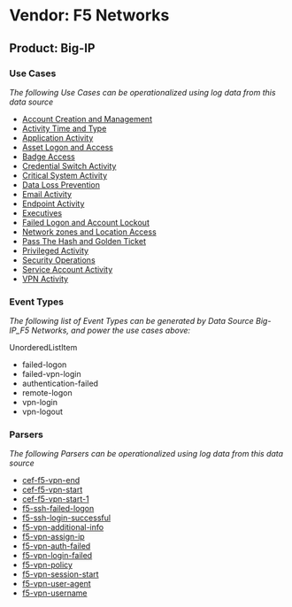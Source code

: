 Vendor: F5 Networks
===================
Product: Big-IP
---------------

### Use Cases

_The following Use Cases can be operationalized using log data from this data source_

* [Account Creation and Management](../UseCases/usecase_account_creation_and_management.md)
* [Activity Time  and Type](../UseCases/usecase_activity_time__and_type.md)
* [Application Activity](../UseCases/usecase_application_activity.md)
* [Asset Logon and Access](../UseCases/usecase_asset_logon_and_access.md)
* [Badge Access](../UseCases/usecase_badge_access.md)
* [Credential Switch Activity](../UseCases/usecase_credential_switch_activity.md)
* [Critical System Activity](../UseCases/usecase_critical_system_activity.md)
* [Data Loss Prevention](../UseCases/usecase_data_loss_prevention.md)
* [Email Activity](../UseCases/usecase_email_activity.md)
* [Endpoint Activity](../UseCases/usecase_endpoint_activity.md)
* [Executives](../UseCases/usecase_executives.md)
* [Failed Logon and Account Lockout](../UseCases/usecase_failed_logon_and_account_lockout.md)
* [Network zones and Location Access](../UseCases/usecase_network_zones_and_location_access.md)
* [Pass The Hash and Golden Ticket](../UseCases/usecase_pass_the_hash_and_golden_ticket.md)
* [Privileged Activity](../UseCases/usecase_privileged_activity.md)
* [Security Operations](../UseCases/usecase_security_operations.md)
* [Service Account Activity](../UseCases/usecase_service_account_activity.md)
* [VPN Activity](../UseCases/usecase_vpn_activity.md)


### Event Types

_The following list of Event Types can be generated by Data Source Big-IP_F5 Networks, and power the use cases above:_

UnorderedListItem
- failed-logon
- failed-vpn-login
- authentication-failed
- remote-logon
- vpn-login
- vpn-logout


### Parsers

_The following Parsers can be operationalized using log data from this data source_

* [cef-f5-vpn-end](../Parsers/parserContent_cef-f5-vpn-end.md)
* [cef-f5-vpn-start](../Parsers/parserContent_cef-f5-vpn-start.md)
* [cef-f5-vpn-start-1](../Parsers/parserContent_cef-f5-vpn-start-1.md)
* [f5-ssh-failed-logon](../Parsers/parserContent_f5-ssh-failed-logon.md)
* [f5-ssh-login-successful](../Parsers/parserContent_f5-ssh-login-successful.md)
* [f5-vpn-additional-info](../Parsers/parserContent_f5-vpn-additional-info.md)
* [f5-vpn-assign-ip](../Parsers/parserContent_f5-vpn-assign-ip.md)
* [f5-vpn-auth-failed](../Parsers/parserContent_f5-vpn-auth-failed.md)
* [f5-vpn-login-failed](../Parsers/parserContent_f5-vpn-login-failed.md)
* [f5-vpn-policy](../Parsers/parserContent_f5-vpn-policy.md)
* [f5-vpn-session-start](../Parsers/parserContent_f5-vpn-session-start.md)
* [f5-vpn-user-agent](../Parsers/parserContent_f5-vpn-user-agent.md)
* [f5-vpn-username](../Parsers/parserContent_f5-vpn-username.md)
